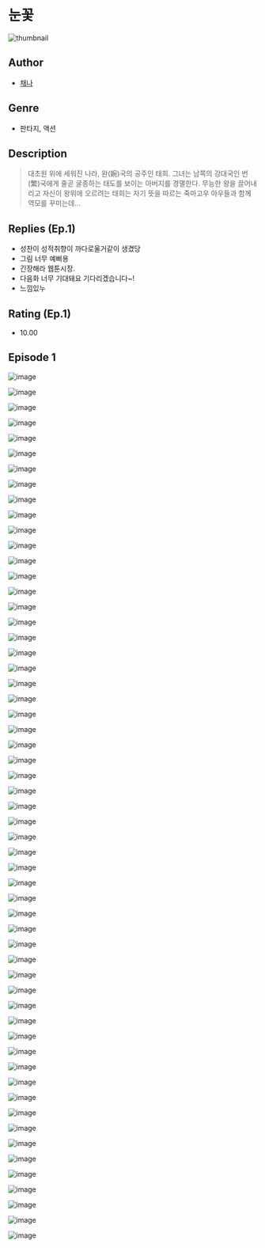 # 눈꽃
![thumbnail](https://image-comic.pstatic.net/user_contents_data/challenge_comic/2023/05/25/364347/upload_7378695215628248116_480x623.jpeg)

## Author
- [채나](https://comic.naver.com/artistTitle?id=364347)

## Genre
- 판타지, 액션

## Description
> 대초원 위에 세워진 나라, 완(婉)국의 공주인 태희. 그녀는 남쪽의 강대국인 번(繁)국에게 줄곧 굴종하는 태도를 보이는 아버지를 경멸한다. 무능한 왕을 끌어내리고 자신이 왕위에 오르려는 태희는 자기 뜻을 따르는 죽마고우 아우들과 함께 역모를 꾸미는데...

## Replies (Ep.1)
- 성찬이 성적취향이 까다로울거같이 생겼당
- 그림 너무 예뻐용
- 긴장해라 웹툰시장.
- 다음화 너무 기대돼요 기다리겠습니다~!
- 느낌있누

## Rating (Ep.1)
- 10.00

## Episode 1
![image](https://image-comic.pstatic.net/user_contents_data/challenge_comic/2023/05/25/364347/upload_3991089999188157235.jpeg)

![image](https://image-comic.pstatic.net/user_contents_data/challenge_comic/2023/05/25/364347/upload_3977015343392514358.jpeg)

![image](https://image-comic.pstatic.net/user_contents_data/challenge_comic/2023/05/25/364347/upload_7219331110532362292.jpeg)

![image](https://image-comic.pstatic.net/user_contents_data/challenge_comic/2023/05/25/364347/upload_3486684629047653473.jpeg)

![image](https://image-comic.pstatic.net/user_contents_data/challenge_comic/2023/05/25/364347/upload_3559585569962538297.jpeg)

![image](https://image-comic.pstatic.net/user_contents_data/challenge_comic/2023/05/25/364347/upload_7076062340167448116.jpeg)

![image](https://image-comic.pstatic.net/user_contents_data/challenge_comic/2023/05/25/364347/upload_3702294469747487330.jpeg)

![image](https://image-comic.pstatic.net/user_contents_data/challenge_comic/2023/05/25/364347/upload_3703708445173965881.jpeg)

![image](https://image-comic.pstatic.net/user_contents_data/challenge_comic/2023/05/25/364347/upload_3761692500916713780.jpeg)

![image](https://image-comic.pstatic.net/user_contents_data/challenge_comic/2023/05/25/364347/upload_4134925910575101794.jpeg)

![image](https://image-comic.pstatic.net/user_contents_data/challenge_comic/2023/05/25/364347/upload_3977302135475168305.jpeg)

![image](https://image-comic.pstatic.net/user_contents_data/challenge_comic/2023/05/25/364347/upload_4063762408482825526.jpeg)

![image](https://image-comic.pstatic.net/user_contents_data/challenge_comic/2023/05/25/364347/upload_3558184778478268516.jpeg)

![image](https://image-comic.pstatic.net/user_contents_data/challenge_comic/2023/05/25/364347/upload_3689064049904399160.jpeg)

![image](https://image-comic.pstatic.net/user_contents_data/challenge_comic/2023/05/25/364347/upload_4050483610798875490.jpeg)

![image](https://image-comic.pstatic.net/user_contents_data/challenge_comic/2023/05/25/364347/upload_3703194080749236530.jpeg)

![image](https://image-comic.pstatic.net/user_contents_data/challenge_comic/2023/05/25/364347/upload_4123382349153330534.jpeg)

![image](https://image-comic.pstatic.net/user_contents_data/challenge_comic/2023/05/25/364347/upload_3630520562614690104.jpeg)

![image](https://image-comic.pstatic.net/user_contents_data/challenge_comic/2023/05/25/364347/upload_3486405563514304056.jpeg)

![image](https://image-comic.pstatic.net/user_contents_data/challenge_comic/2023/05/25/364347/upload_3906085866219778361.jpeg)

![image](https://image-comic.pstatic.net/user_contents_data/challenge_comic/2023/05/25/364347/upload_3846973720176518244.jpeg)

![image](https://image-comic.pstatic.net/user_contents_data/challenge_comic/2023/05/25/364347/upload_7149576980402680116.jpeg)

![image](https://image-comic.pstatic.net/user_contents_data/challenge_comic/2023/05/25/364347/upload_7305456754756236595.jpeg)

![image](https://image-comic.pstatic.net/user_contents_data/challenge_comic/2023/05/25/364347/upload_7003716884620142135.jpeg)

![image](https://image-comic.pstatic.net/user_contents_data/challenge_comic/2023/05/25/364347/upload_7292230733700097381.jpeg)

![image](https://image-comic.pstatic.net/user_contents_data/challenge_comic/2023/05/25/364347/upload_4135764842222073446.jpeg)

![image](https://image-comic.pstatic.net/user_contents_data/challenge_comic/2023/05/25/364347/upload_7004282935425839410.jpeg)

![image](https://image-comic.pstatic.net/user_contents_data/challenge_comic/2023/05/25/364347/upload_3559592149852304227.jpeg)

![image](https://image-comic.pstatic.net/user_contents_data/challenge_comic/2023/05/25/364347/upload_3976733872713982818.jpeg)

![image](https://image-comic.pstatic.net/user_contents_data/challenge_comic/2023/05/25/364347/upload_3906083461004747364.jpeg)

![image](https://image-comic.pstatic.net/user_contents_data/challenge_comic/2023/05/25/364347/upload_3918470541843247666.jpeg)

![image](https://image-comic.pstatic.net/user_contents_data/challenge_comic/2023/05/25/364347/upload_7221913854725665842.jpeg)

![image](https://image-comic.pstatic.net/user_contents_data/challenge_comic/2023/05/25/364347/upload_7233404854972331062.jpeg)

![image](https://image-comic.pstatic.net/user_contents_data/challenge_comic/2023/05/25/364347/upload_4135818726881977141.jpeg)

![image](https://image-comic.pstatic.net/user_contents_data/challenge_comic/2023/05/25/364347/upload_7363727550132139824.jpeg)

![image](https://image-comic.pstatic.net/user_contents_data/challenge_comic/2023/05/25/364347/upload_3559078699396719153.jpeg)

![image](https://image-comic.pstatic.net/user_contents_data/challenge_comic/2023/05/25/364347/upload_3991707936852566832.jpeg)

![image](https://image-comic.pstatic.net/user_contents_data/challenge_comic/2023/05/25/364347/upload_7162191677392106808.jpeg)

![image](https://image-comic.pstatic.net/user_contents_data/challenge_comic/2023/05/25/364347/upload_4050203240403592803.jpeg)

![image](https://image-comic.pstatic.net/user_contents_data/challenge_comic/2023/05/25/364347/upload_7162522445691763043.jpeg)

![image](https://image-comic.pstatic.net/user_contents_data/challenge_comic/2023/05/25/364347/upload_7077749184348184885.jpeg)

![image](https://image-comic.pstatic.net/user_contents_data/challenge_comic/2023/05/25/364347/upload_7017505628002595126.jpeg)

![image](https://image-comic.pstatic.net/user_contents_data/challenge_comic/2023/05/25/364347/upload_7292226322681902905.jpeg)

![image](https://image-comic.pstatic.net/user_contents_data/challenge_comic/2023/05/25/364347/upload_4122535523366809648.jpeg)

![image](https://image-comic.pstatic.net/user_contents_data/challenge_comic/2023/05/25/364347/upload_3487532369628771941.jpeg)

![image](https://image-comic.pstatic.net/user_contents_data/challenge_comic/2023/05/25/364347/upload_3703421469186076983.jpeg)

![image](https://image-comic.pstatic.net/user_contents_data/challenge_comic/2023/05/25/364347/upload_3688782773187065189.jpeg)

![image](https://image-comic.pstatic.net/user_contents_data/challenge_comic/2023/05/25/364347/upload_3558795020363380278.jpeg)

![image](https://image-comic.pstatic.net/user_contents_data/challenge_comic/2023/05/25/364347/upload_7147828542132740965.jpeg)

![image](https://image-comic.pstatic.net/user_contents_data/challenge_comic/2023/05/25/364347/upload_7364058507477411169.jpeg)

![image](https://image-comic.pstatic.net/user_contents_data/challenge_comic/2023/05/25/364347/upload_4134920601992507959.jpeg)

![image](https://image-comic.pstatic.net/user_contents_data/challenge_comic/2023/05/25/364347/upload_3990812930847683633.jpeg)

![image](https://image-comic.pstatic.net/user_contents_data/challenge_comic/2023/05/25/364347/upload_4135490170392883255.jpeg)

![image](https://image-comic.pstatic.net/user_contents_data/challenge_comic/2023/05/25/364347/upload_3761409725333856824.jpeg)

![image](https://image-comic.pstatic.net/user_contents_data/challenge_comic/2023/05/25/364347/upload_3616731564960068402.jpeg)

![image](https://image-comic.pstatic.net/user_contents_data/challenge_comic/2023/05/25/364347/upload_7377849703279912037.jpeg)

![image](https://image-comic.pstatic.net/user_contents_data/challenge_comic/2023/05/25/364347/upload_7149293310680838711.jpeg)
